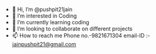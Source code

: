 - 👋 Hi, I’m @pushpit21jain
- 👀 I’m interested in Coding
- 🌱 I’m currently learning coding
- 💞️ I’m looking to collaborate on different projects
- 📫 How to reach me Phone no.-9821671304  email-ID :- jainpushpit21@gmail.com 
<!---
pushpit21jain/pushpit21jain is a ✨ special ✨ repository because its `README.md` (this file) appears on your GitHub profile.
You can click the Preview link to take a look at your changes.
--->

